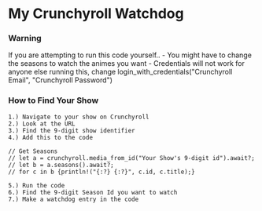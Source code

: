 # My Crunchyroll Watchdog

### Warning
If you are attempting to run this code yourself..
    - You might have to change the seasons to watch the animes you want
    - Credentials will not work for anyone else running this, change login_with_credentials("Crunchyroll Email", "Crunchyroll Password")

### How to Find Your Show
    1.) Navigate to your show on Crunchyroll
    2.) Look at the URL
    3.) Find the 9-digit show identifier
    4.) Add this to the code

    // Get Seasons
    // let a = crunchyroll.media_from_id("Your Show's 9-digit id").await?;
    // let b = a.seasons().await?;
    // for c in b {println!("{:?} {:?}", c.id, c.title);}

    5.) Run the code
    6.) Find the 9-digit Season Id you want to watch
    7.) Make a watchdog entry in the code
    
